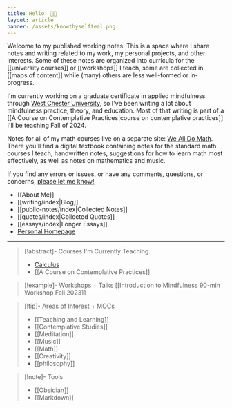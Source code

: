 ```yaml
---
title: Hello! 👋🏼
layout: article
banner: /assets/knowthyselfteal.png
---
```

Welcome to my published working notes. This is a space where I share notes and writing related to my work, my personal projects, and other interests. Some of these notes are organized into curricula for the [[university courses]] or [[workshops]] I teach, some are collected in [[maps of content]] while (many) others are less well-formed or in-progress. 

I'm currently working on a graduate certificate in applied mindfulness through [West Chester University](https://www.wcupa.edu/healthSciences/contemplativeStudies/), so I've been writing a lot about mindfulness practice, theory, and education. Most of that writing is part of a [[A Course on Contemplative Practices|course on contemplative practices]] I'll be teaching Fall of 2024. 

Notes for all of my math courses live on a separate site: [We All Do Math](https://wealldomath.com). There you'll find a digital textbook containing notes for the standard math courses I teach, handwritten notes, suggestions for how to learn math most effectively, as well as notes on mathematics and music.  

If you find any errors or issues, or have any comments, questions, or concerns, [please let me know!](mailto:papadopoulos.dimitri@gmail.com) 

- [[About Me]]   
- [[writing/index|Blog]]
- [[public-notes/index|Collected Notes]] 
- [[quotes/index|Collected Quotes]]
- [[essays/index|Longer Essays]]
- [Personal Homepage](https://dimitripapadopoulos.com)

---

> [!abstract]- Courses I'm Currently Teaching
> - [Calculus](https://wealldomath.com)
> - [[A Course on Contemplative Practices]] 

> [!example]- Workshops + Talks
> [[Introduction to Mindfulness 90-min Workshop Fall 2023]]

> [!tip]- Areas of Interest + MOCs
> - [[Teaching and Learning]]
> - [[Contemplative Studies]]
> - [[Meditation]]
> - [[Music]]
> - [[Math]]
> - [[Creativity]]
> - [[philosophy]]

> [!note]- Tools
> - [[Obsidian]]
> - [[Markdown]]

